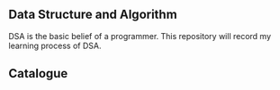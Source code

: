 ## Data Structure and Algorithm
DSA is the basic belief of a programmer. This repository will record my learning process of DSA.

## Catalogue
